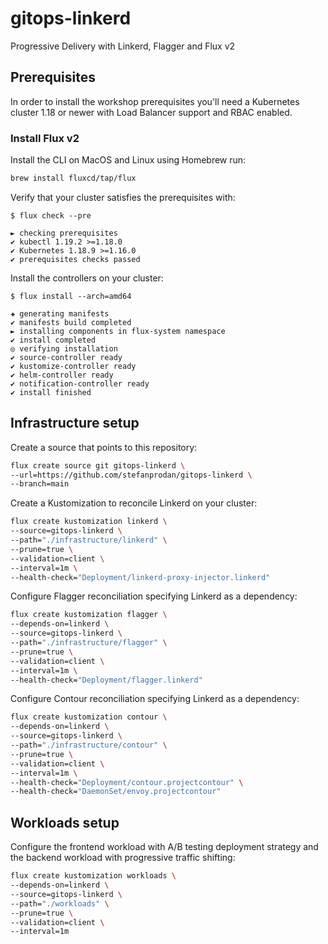 # gitops-linkerd

Progressive Delivery with Linkerd, Flagger and Flux v2

## Prerequisites

In order to install the workshop prerequisites you'll need a Kubernetes cluster 1.18
or newer with Load Balancer support and RBAC enabled.

### Install Flux v2

Install the CLI on MacOS and Linux using Homebrew run:

```sh
brew install fluxcd/tap/flux
```

Verify that your cluster satisfies the prerequisites with:

```console
$ flux check --pre

► checking prerequisites
✔ kubectl 1.19.2 >=1.18.0
✔ Kubernetes 1.18.9 >=1.16.0
✔ prerequisites checks passed
```

Install the controllers on your cluster:

```console
$ flux install --arch=amd64

✚ generating manifests
✔ manifests build completed
► installing components in flux-system namespace
✔ install completed
◎ verifying installation
✔ source-controller ready
✔ kustomize-controller ready
✔ helm-controller ready
✔ notification-controller ready
✔ install finished
```

## Infrastructure setup

Create a source that points to this repository:

```sh
flux create source git gitops-linkerd \
--url=https://github.com/stefanprodan/gitops-linkerd \
--branch=main
```

Create a Kustomization to reconcile Linkerd on your cluster:

```sh
flux create kustomization linkerd \
--source=gitops-linkerd \
--path="./infrastructure/linkerd" \
--prune=true \
--validation=client \
--interval=1m \
--health-check="Deployment/linkerd-proxy-injector.linkerd"
```

Configure Flagger reconciliation specifying Linkerd as a dependency:

```sh
flux create kustomization flagger \
--depends-on=linkerd \
--source=gitops-linkerd \
--path="./infrastructure/flagger" \
--prune=true \
--validation=client \
--interval=1m \
--health-check="Deployment/flagger.linkerd"
```

Configure Contour reconciliation specifying Linkerd as a dependency:

```sh
flux create kustomization contour \
--depends-on=linkerd \
--source=gitops-linkerd \
--path="./infrastructure/contour" \
--prune=true \
--validation=client \
--interval=1m \
--health-check="Deployment/contour.projectcontour" \
--health-check="DaemonSet/envoy.projectcontour"
```

## Workloads setup

Configure the frontend workload with A/B testing deployment strategy and
the backend workload with progressive traffic shifting:

```sh
flux create kustomization workloads \
--depends-on=linkerd \
--source=gitops-linkerd \
--path="./workloads" \
--prune=true \
--validation=client \
--interval=1m
```
